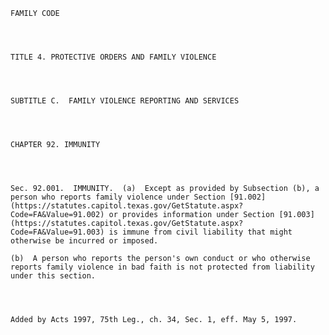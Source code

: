 ﻿
    
    
    	
    					
    
    
    FAMILY CODE
    
      
    
    
    TITLE 4. PROTECTIVE ORDERS AND FAMILY VIOLENCE
    
      
    
    
    SUBTITLE C.  FAMILY VIOLENCE REPORTING AND SERVICES
    
      
    
    
    CHAPTER 92. IMMUNITY
    
      
    
    
    Sec. 92.001.  IMMUNITY.  (a)  Except as provided by Subsection (b), a person who reports family violence under Section [91.002](https://statutes.capitol.texas.gov/GetStatute.aspx?Code=FA&Value=91.002) or provides information under Section [91.003](https://statutes.capitol.texas.gov/GetStatute.aspx?Code=FA&Value=91.003) is immune from civil liability that might otherwise be incurred or imposed.
    
    (b)  A person who reports the person's own conduct or who otherwise reports family violence in bad faith is not protected from liability under this section.
    
    
    
    
    Added by Acts 1997, 75th Leg., ch. 34, Sec. 1, eff. May 5, 1997.
    
    
    
    
    				
